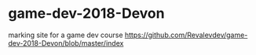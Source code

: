 # game-dev-2018-Devon
marking site for a game dev course
https://github.com/Revalevdev/game-dev-2018-Devon/blob/master/index
